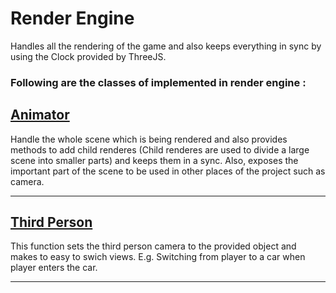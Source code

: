 # Render Engine

Handles all the rendering of the game and also keeps everything in sync by using the Clock provided by ThreeJS.

### Following are the classes of implemented in render engine :

## [Animator](./animator.ts#L4)

Handle the whole scene which is being rendered and also provides methods to add child renderes (Child renderes are used to divide a large scene into smaller parts) and keeps them in a sync. Also, exposes the important part of the scene to be used in other places of the project such as camera.

---

## [Third Person](./set_third_person.ts#L6)

This function sets the third person camera to the provided object and makes to easy to swich views.
E.g. Switching from player to a car when player enters the car.

---
